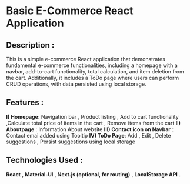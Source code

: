 # Basic E-Commerce React Application

## Description :
This is a simple e-commerce React application that demonstrates fundamental e-commerce functionalities, including a homepage with a navbar, add-to-cart functionality, 
total calculation, and item deletion from the cart. Additionally, it includes a ToDo page where users can perform CRUD operations, with data persisted using local storage.

## Features :
**I) Homepage**: Navigation bar , Product listing , Add to cart functionality ,Calculate total price of items in the cart , Remove items from the cart
**II) Aboutpage** : Information About website 
**III) Contact icon on Navbar** : Contact emai added using Tooltip
**IV) ToDo Page**: Add , Edit , Delete suggestions , Persist suggestions using local storage

## Technologies Used :
**React** , 
**Material-UI** ,
**Next.js (optional, for routing)** ,
**LocalStorage API** .
